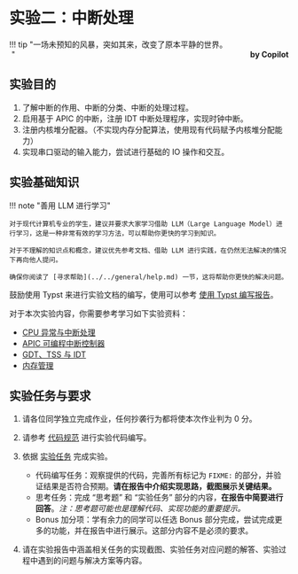 # 实验二：中断处理

!!! tip "一场未预知的风暴，突如其来，改变了原本平静的世界。<br/>&nbsp;<span style="font-weight: bold; float: right">by Copilot</span>"

## 实验目的

1. 了解中断的作用、中断的分类、中断的处理过程。
2. 启用基于 APIC 的中断，注册 IDT 中断处理程序，实现时钟中断。
3. 注册内核堆分配器。（不实现内存分配算法，使用现有代码赋予内核堆分配能力）
4. 实现串口驱动的输入能力，尝试进行基础的 IO 操作和交互。

## 实验基础知识

!!! note "善用 LLM 进行学习"

    对于现代计算机专业的学生，建议并要求大家学习借助 LLM（Large Language Model）进行学习，这是一种非常有效的学习方法，可以帮助你更快的学习到知识。

    对于不理解的知识点和概念，建议优先参考文档、借助 LLM 进行实践，在仍然无法解决的情况下再向他人提问。

    确保你阅读了 [寻求帮助](../../general/help.md) 一节，这将帮助你更快的解决问题。

鼓励使用 Typst 来进行实验文档的编写，使用可以参考 [使用 Typst 编写报告](../../general/typst.md)。

对于本次实验内容，你需要参考学习如下实验资料：

- [CPU 异常与中断处理](../../wiki/interrupts.md)
- [APIC 可编程中断控制器](../../wiki/apic.md)
- [GDT、TSS 与 IDT](../../wiki/structures.md)
- [内存管理](../../wiki/memory.md)

## 实验任务与要求

1. 请各位同学独立完成作业，任何抄袭行为都将使本次作业判为 0 分。

2. 请参考 [代码规范](../../general/coding_convention.md) 进行实验代码编写。

3. 依据 [实验任务](./tasks.md) 完成实验。

    - 代码编写任务：观察提供的代码，完善所有标记为 `FIXME:` 的部分，并验证结果是否符合预期。**请在报告中介绍实现思路，截图展示关键结果。**
    - 思考任务：完成 “思考题” 和 “实验任务” 部分的内容，**在报告中简要进行回答**。*注：思考题可能也是理解代码、实现功能的重要提示。*
    - Bonus 加分项：学有余力的同学可以任选 Bonus 部分完成，尝试完成更多的功能，并在报告中进行展示。这部分内容不是必须的要求。

4. 请在实验报告中涵盖相关任务的实现截图、实验任务对应问题的解答、实验过程中遇到的问题与解决方案等内容。
